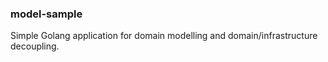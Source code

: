 ### model-sample

Simple Golang application for domain modelling and domain/infrastructure decoupling.
